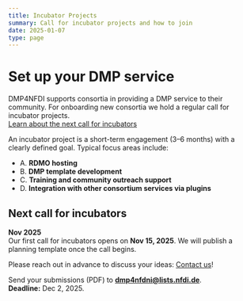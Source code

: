 ```yaml
---
title: Incubator Projects
summary: Call for incubator projects and how to join
date: 2025-01-07
type: page
---
```


# Set up your DMP service 

DMP4NFDI supports consortia in providing a DMP service to their community. For onboarding new consortia we hold a regular call for incubator projects.  
[Learn about the next call for incubators](#next-call-for-incubators)

An incubator project is a short-term engagement (3–6 months) with a clearly defined goal. Typical focus areas include:

- A. **RDMO hosting**  
- B. **DMP template development**  
- C. **Training and community outreach support**  
- D. **Integration with other consortium services via plugins**

<!-- Take a look at our [recent and completed incubators](/success/) to see past projects. --> 

## Next call for incubators

**Nov 2025**  
Our first call for incubators opens on **Nov 15, 2025**. We will publish a planning template once the call begins.

<!-- Our next call for incubators opens on **TO DO **. We will publish a planning template once the call begins.--> 

Please reach out in advance to discuss your ideas: [Contact us](/contact/)!

Send your submissions (PDF) to **[dmp4nfdni@lists.nfdi.de](mailto:dmp4nfdni@lists.nfdi.de)**.  
**Deadline:** Dec 2, 2025.  
